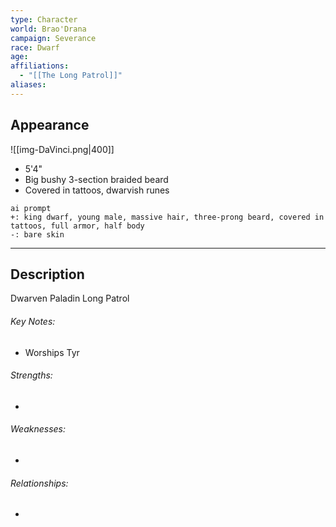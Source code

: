 ```yaml
---
type: Character
world: Brao'Drana
campaign: Severance
race: Dwarf
age: 
affiliations:
  - "[[The Long Patrol]]"
aliases:
---
```

## Appearance
![[img-DaVinci.png|400]]
- 5'4"
- Big bushy 3-section braided beard
- Covered in tattoos, dwarvish runes

```
ai prompt
+: king dwarf, young male, massive hair, three-prong beard, covered in tattoos, full armor, half body
-: bare skin
```

---

## Description
Dwarven Paladin
Long Patrol

###### Key Notes:
- Worships Tyr

###### Strengths:
- 

###### Weaknesses:
- 

###### Relationships:
- 